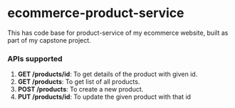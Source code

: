 # ecommerce-product-service
This has code base for product-service of my ecommerce website, built as part of my capstone project.

### APIs supported
1. **GET /products/id**: To get details of the product with given id.
2. **GET /products**: To get list of all products.
3. **POST /products**: To create a new product.
4. **PUT /products/id**: To update the given product with that id